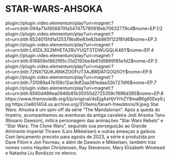 # STAR-WARS-AHSOKA


<item>
<title>[COLOR silver][B] STAR WARS-AHSOKA 1º TEMPORADA [/COLOR][/B][COLOR yellow]  FULL HD  [B][/COLOR][/B]</title>
<link>plugin://plugin.video.elementum/play?uri=magnet:?xt=urn:btih:094a71a1956870fa547475790916eb70632779cd$nome=EP.1/2</link>
<link>plugin://plugin.video.elementum/play?uri=magnet:?xt=urn:btih:6524015fd1a125379bd6e83e82bb865f122f81d6$nome=EP.3</link>
<link>plugin://plugin.video.elementum/play?uri=magnet:?xt=urn:btih:L45DL3G2MHETA2RUYUQT3TDWUGQLK46Y$nome=EP.4</link>
<link>plugin://plugin.video.elementum/play?uri=magnet:?xt=urn:btih:616859e1862f65c31d2192be4b61d9899f85e1d2$nome=EP.5</link>
<link>plugin://plugin.video.elementum/play?uri=magnet:?xt=urn:btih:72NX7QUKJ6NKZOOFUT3AJBRDATGOQ5OY$nome=EP.6</link>
<link>plugin://plugin.video.elementum/play?uri=magnet:?xt=urn:btih:731089a47e159c12ac9df2aa381edaa32b727df6$nome=EP.7</link>
<link>plugin://plugin.video.elementum/play?uri=magnet:?xt=urn:btih:6560d486ea0946b81b35055d2725359c1696d385$nome=EP.8</link>
<thumbnail>https://www.themoviedb.org/t/p/original/4sEjgAsHjVYrhZY8maBKg65Eey9.jpg</thumbnail>
<fanart>https://ia801404.us.archive.org/31/items/fanart-freeddons/9.jpeg</fanart>
<info>Star Wars: Ahsoka é um spin-off da série “The Mandalorian”. Após a queda do Império, acompanhamos as aventuras da antiga cavaleira Jedi Ahsoka Tano (Rosario Dawson), mítica personagem das animações “Star Wars Rebels” e “Star Wars: The Clone Wars”, seguindo sua perseguição ao Grande Almirante Imperial Thrawn (Lars Mikkelsen) e outras ameaças à galáxia. Com lançamento previsto para agosto de 2023, a série é produzida por Dave Filoni e Jon Favreau, e além de Dawson e Mikkelsen, também traz nomes como Hayden Christensen, Ray Stevenson, Mary Elizabeth Winstead e Natasha Liu Bordizzo no elenco.</info>
</item>
